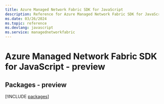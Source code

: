 ```yaml
---
title: Azure Managed Network Fabric SDK for JavaScript
description: Reference for Azure Managed Network Fabric SDK for JavaScript
ms.date: 03/26/2024
ms.topic: reference
ms.devlang: javascript
ms.service: managednetworkfabric
---
```

# Azure Managed Network Fabric SDK for JavaScript - preview
## Packages - preview
[!INCLUDE [packages](managed-network-fabric-index.md)]